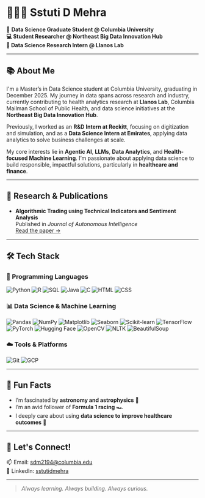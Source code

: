 # 👩🏻‍💻 Sstuti D Mehra


🗽 **Data Science Graduate Student @ Columbia University  
💻 Student Researcher @ Northeast Big Data Innovation Hub  
🧬 Data Science Research Intern @ Llanos Lab**  

---

## 📚 About Me

I'm a Master’s in Data Science student at Columbia University, graduating in December 2025. My journey in data spans across research and industry, currently contributing to health analytics research at **Llanos Lab**, Columbia Mailman School of Public Health, and data science initiatives at the **Northeast Big Data Innovation Hub**.

Previously, I worked as an **R&D Intern at Reckitt**, focusing on digitization and simulation, and as a **Data Science Intern at Emirates**, applying data analytics to solve business challenges at scale.

My core interests lie in **Agentic AI**, **LLMs**, **Data Analytics**, and **Health-focused Machine Learning**. I’m passionate about applying data science to build responsible, impactful solutions, particularly in **healthcare and finance**.

---

## 🧠 Research & Publications

- **Algorithmic Trading using Technical Indicators and Sentiment Analysis**  
  Published in *Journal of Autonomous Intelligence*  
  [Read the paper →](https://doi.org/10.32629/jai.v7i4.1328)

---

## 🛠️ Tech Stack

### 🧪 Programming Languages
![Python](https://img.shields.io/badge/Python-3670A0?style=for-the-badge&logo=python&logoColor=ffdd54)
![R](https://img.shields.io/badge/R-276DC3?style=for-the-badge&logo=r&logoColor=white)
![SQL](https://img.shields.io/badge/SQL-025E8C?style=for-the-badge&logo=sqlite&logoColor=white)
![Java](https://img.shields.io/badge/Java-ED8B00?style=for-the-badge&logo=java&logoColor=white)
![C](https://img.shields.io/badge/C-00599C?style=for-the-badge&logo=c&logoColor=white)
![HTML](https://img.shields.io/badge/HTML5-E34F26?style=for-the-badge&logo=html5&logoColor=white)
![CSS](https://img.shields.io/badge/CSS3-1572B6?style=for-the-badge&logo=css3&logoColor=white)

### 📊 Data Science & Machine Learning
![Pandas](https://img.shields.io/badge/Pandas-150458?style=for-the-badge&logo=pandas&logoColor=white)
![NumPy](https://img.shields.io/badge/NumPy-013243?style=for-the-badge&logo=numpy&logoColor=white)
![Matplotlib](https://img.shields.io/badge/Matplotlib-11557C?style=for-the-badge&logo=matplotlib&logoColor=white)
![Seaborn](https://img.shields.io/badge/Seaborn-004D61?style=for-the-badge)
![Scikit-learn](https://img.shields.io/badge/Scikit--Learn-F7931E?style=for-the-badge&logo=scikit-learn&logoColor=white)
![TensorFlow](https://img.shields.io/badge/TensorFlow-FF6F00?style=for-the-badge&logo=tensorflow&logoColor=white)
![PyTorch](https://img.shields.io/badge/PyTorch-EE4C2C?style=for-the-badge&logo=pytorch&logoColor=white)
![Hugging Face](https://img.shields.io/badge/HuggingFace-FFD21F?style=for-the-badge&logo=huggingface&logoColor=black)
![OpenCV](https://img.shields.io/badge/OpenCV-5C3EE8?style=for-the-badge&logo=opencv&logoColor=white)
![NLTK](https://img.shields.io/badge/NLTK-9C27B0?style=for-the-badge)
![BeautifulSoup](https://img.shields.io/badge/BeautifulSoup-4B0082?style=for-the-badge)

### ☁️ Tools & Platforms
![Git](https://img.shields.io/badge/Git-F05032?style=for-the-badge&logo=git&logoColor=white)
![GCP](https://img.shields.io/badge/Google%20Cloud-4285F4?style=for-the-badge&logo=google-cloud&logoColor=white)

---

## 🌌 Fun Facts

- I’m fascinated by **astronomy and astrophysics** 🌠  
- I’m an avid follower of **Formula 1 racing** 🏎️  
- I deeply care about using **data science to improve healthcare outcomes** 💙

---

## 💬 Let's Connect!

📫 Email: [sdm2194@columbia.edu](mailto:sdm2194@columbia.edu)  
🔗 LinkedIn: [sstutidmehra](https://www.linkedin.com/in/sstutidmehra/)

---

> *Always learning. Always building. Always curious.*

<!--
**sstuti/sstuti** is a ✨ _special_ ✨ repository because its `README.md` (this file) appears on your GitHub profile.

Here are some ideas to get you started:

- 🔭 I’m currently working on ...
- 🌱 I’m currently learning ...
- 👯 I’m looking to collaborate on ...
- 🤔 I’m looking for help with ...
- 💬 Ask me about ...
- 📫 How to reach me: ...
- 😄 Pronouns: ...
- ⚡ Fun fact: ...
-->
